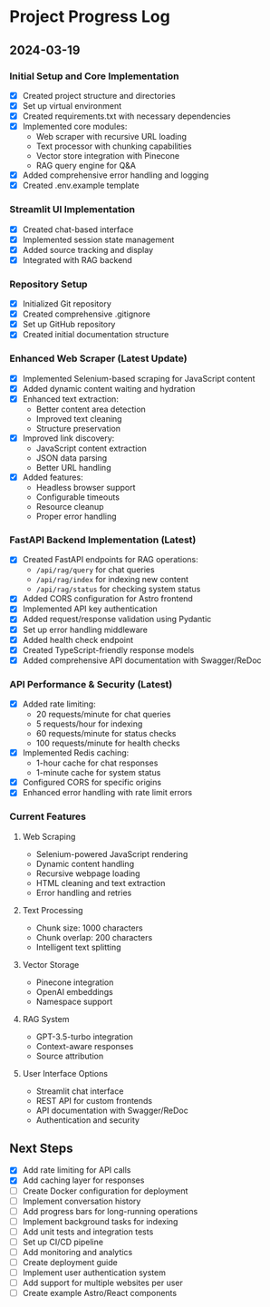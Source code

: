 # Project Progress Log

## 2024-03-19

### Initial Setup and Core Implementation
- [x] Created project structure and directories
- [x] Set up virtual environment
- [x] Created requirements.txt with necessary dependencies
- [x] Implemented core modules:
  - Web scraper with recursive URL loading
  - Text processor with chunking capabilities
  - Vector store integration with Pinecone
  - RAG query engine for Q&A
- [x] Added comprehensive error handling and logging
- [x] Created .env.example template

### Streamlit UI Implementation
- [x] Created chat-based interface
- [x] Implemented session state management
- [x] Added source tracking and display
- [x] Integrated with RAG backend

### Repository Setup
- [x] Initialized Git repository
- [x] Created comprehensive .gitignore
- [x] Set up GitHub repository
- [x] Created initial documentation structure

### Enhanced Web Scraper (Latest Update)
- [x] Implemented Selenium-based scraping for JavaScript content
- [x] Added dynamic content waiting and hydration
- [x] Enhanced text extraction:
  - Better content area detection
  - Improved text cleaning
  - Structure preservation
- [x] Improved link discovery:
  - JavaScript content extraction
  - JSON data parsing
  - Better URL handling
- [x] Added features:
  - Headless browser support
  - Configurable timeouts
  - Resource cleanup
  - Proper error handling

### FastAPI Backend Implementation (Latest)
- [x] Created FastAPI endpoints for RAG operations:
  - `/api/rag/query` for chat queries
  - `/api/rag/index` for indexing new content
  - `/api/rag/status` for checking system status
- [x] Added CORS configuration for Astro frontend
- [x] Implemented API key authentication
- [x] Added request/response validation using Pydantic
- [x] Set up error handling middleware
- [x] Added health check endpoint
- [x] Created TypeScript-friendly response models
- [x] Added comprehensive API documentation with Swagger/ReDoc

### API Performance & Security (Latest)
- [x] Added rate limiting:
  - 20 requests/minute for chat queries
  - 5 requests/hour for indexing
  - 60 requests/minute for status checks
  - 100 requests/minute for health checks
- [x] Implemented Redis caching:
  - 1-hour cache for chat responses
  - 1-minute cache for system status
- [x] Configured CORS for specific origins
- [x] Enhanced error handling with rate limit errors

### Current Features
1. Web Scraping
   - Selenium-powered JavaScript rendering
   - Dynamic content handling
   - Recursive webpage loading
   - HTML cleaning and text extraction
   - Error handling and retries

2. Text Processing
   - Chunk size: 1000 characters
   - Chunk overlap: 200 characters
   - Intelligent text splitting

3. Vector Storage
   - Pinecone integration
   - OpenAI embeddings
   - Namespace support

4. RAG System
   - GPT-3.5-turbo integration
   - Context-aware responses
   - Source attribution

5. User Interface Options
   - Streamlit chat interface
   - REST API for custom frontends
   - API documentation with Swagger/ReDoc
   - Authentication and security

## Next Steps
- [x] Add rate limiting for API calls
- [x] Add caching layer for responses
- [ ] Create Docker configuration for deployment
- [ ] Implement conversation history
- [ ] Add progress bars for long-running operations
- [ ] Implement background tasks for indexing
- [ ] Add unit tests and integration tests
- [ ] Set up CI/CD pipeline
- [ ] Add monitoring and analytics
- [ ] Create deployment guide
- [ ] Implement user authentication system
- [ ] Add support for multiple websites per user
- [ ] Create example Astro/React components 